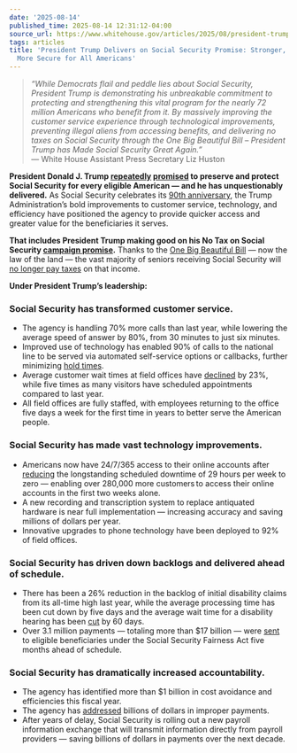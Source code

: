```yaml
---
date: '2025-08-14'
published_time: 2025-08-14 12:31:12-04:00
source_url: https://www.whitehouse.gov/articles/2025/08/president-trump-delivers-on-social-security-promise-stronger-faster-and-more-secure-for-all-americans/
tags: articles
title: 'President Trump Delivers on Social Security Promise: Stronger, Faster, and
  More Secure for All Americans'
---
```

 
> *“While Democrats flail and peddle lies about Social Security,
> President Trump is demonstrating his unbreakable commitment to
> protecting and strengthening this vital program for the nearly 72
> million Americans who benefit from it. By massively improving the
> customer service experience through technological improvements,
> preventing illegal aliens from accessing benefits, and delivering no
> taxes on Social Security through the One Big Beautiful Bill –
> President Trump has Made Social Security Great Again.”*  
> — White House Assistant Press Secretary Liz Huston

**President Donald J. Trump
[repeatedly](https://x.com/RapidResponse47/status/1898754137161965642)
[promised](https://x.com/RapidResponse47/status/1894802469445591437) to
preserve and protect Social Security for every eligible American — and
he has unquestionably delivered.** As Social Security celebrates its
[90th
anniversary](https://www.foxnews.com/opinion/social-security-90-years-old-we-making-smarter-better-faster-under-trump),
the Trump Administration’s bold improvements to customer service,
technology, and efficiency have positioned the agency to provide quicker
access and greater value for the beneficiaries it serves.

**That includes President Trump making good on his No Tax on Social
Security [campaign
promise](https://www.whitehouse.gov/articles/2025/07/president-trump-has-kept-his-promises-and-then-some/#:~:text=Large%20tax%20cuts,workers%2C%20and%20families.).**
Thanks to the [One Big Beautiful Bill](https://www.whitehouse.gov/obbb/)
— now the law of the land — the vast majority of seniors receiving
Social Security will [no longer pay
taxes](https://www.whitehouse.gov/wp-content/uploads/2025/03/The-One-Big-Beautiful-Bill-Delivers-On-President-Trumps-Promise-Of-No-Tax-On-Social-Security.pdf)
on that income.

**Under President Trump’s leadership:**

### **Social Security has transformed customer service.**

-   The agency is handling 70% more calls than last year, while lowering
    the average speed of answer by 80%, from 30 minutes to just six
    minutes.
-   Improved use of technology has enabled 90% of calls to the national
    line to be served via automated self-service options or callbacks,
    further minimizing [hold
    times](https://x.com/RapidResponse47/status/1920478360251072583).
-   Average customer wait times at field offices have
    [declined](https://www.ssa.gov/news/press/releases/2025/#2025-07-23:~:text=SSA%20is%20reducing%20field%20office%20wait%20times.%20The%20agency%20reduced%20the%20wait%20time%20in%20field%20offices%20to%2023%20minutes%20so%20far%20this%20year%2C%20compared%20to%2030%20minutes%20last%20year%2C%20or%20a%2023%20percent%20reduction.)
    by 23%, while five times as many visitors have scheduled
    appointments compared to last year.
-   All field offices are fully staffed, with employees returning to the
    office five days a week for the first time in years to better serve
    the American people.

### **Social Security has made vast technology improvements.**

-   Americans now have 24/7/365 access to their online accounts after
    [reducing](https://x.com/RapidResponse47/status/1951257225923539053)
    the longstanding scheduled downtime of 29 hours per week to zero —
    enabling over 280,000 more customers to access their online accounts
    in the first two weeks alone.
-   A new recording and transcription system to replace antiquated
    hardware is near full implementation — increasing accuracy and
    saving millions of dollars per year.
-   Innovative upgrades to phone technology have been deployed to 92% of
    field offices.

### **Social Security has driven down backlogs and delivered ahead of schedule.**

-   There has been a 26% reduction in the backlog of initial disability
    claims from its all-time high last year, while the average
    processing time has been cut down by five days and the average wait
    time for a disability hearing has been
    [cut](https://blog.ssa.gov/social-security-achieves-key-milestones-in-customer-service-transformation/)
    by 60 days.
-   Over 3.1 million payments — totaling more than $17 billion — were
    [sent](https://blog.ssa.gov/social-security-achieves-key-milestones-in-customer-service-transformation/)
    to eligible beneficiaries under the Social Security Fairness Act
    five months ahead of schedule.

### **Social Security has dramatically increased accountability.**

-   The agency has identified more than $1 billion in cost avoidance and
    efficiencies this fiscal year.
-   The agency has
    [addressed](https://x.com/RapidResponse47/status/1951255915916677169)
    billions of dollars in improper payments.
-   After years of delay, Social Security is rolling out a new payroll
    information exchange that will transmit information directly from
    payroll providers — saving billions of dollars in payments over the
    next decade.
